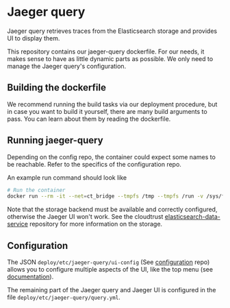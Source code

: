 # Jaeger query

Jaeger query retrieves traces from the Elasticsearch storage and provides UI to display them.

This repository contains our jaeger-query dockerfile. For our needs, it makes sense to have as little dynamic parts as possible. We only need to manage the Jaeger query's configuration.

## Building the dockerfile

We recommend running the build tasks via our deployment procedure, but in case you want to build it yourself, there are many build arguments to pass. You can learn about them by reading the dockerfile.

## Running jaeger-query

Depending on the config repo, the container could expect some names to be reachable. Refer to the specifics of the configuration repo.

An example run command should look like

```Bash
# Run the container
docker run --rm -it --net=ct_bridge --tmpfs /tmp --tmpfs /run -v /sys/fs/cgroup:/sys/fs/cgroup:ro --name jaeger-query -p 16686:80 cloudtrust-jaeger-query
```

Note that the storage backend must be available and correctly configured, otherwise the Jaeger UI won't work. See the cloudtrust [elasticsearch-data-service](https://github.com/cloudtrust/elasticsearch-data-service) repository for more information on the storage.


## Configuration
The JSON `deploy/etc/jaeger-query/ui-config` (See [configuration](https://github.com/cloudtrust/dev-config) repo) allows you to configure multiple aspects of the UI, like the top menu (see [documentation](https://jaeger.readthedocs.io/en/latest/deployment/)).

The remaining part of the Jaeger query and Jaeger UI is configured in the file `deploy/etc/jaeger-query/query.yml`.
